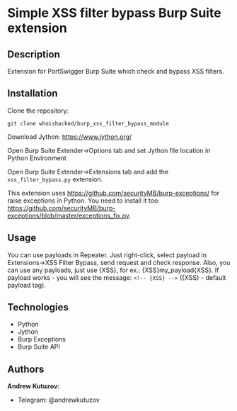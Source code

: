 # Simple XSS filter bypass Burp Suite extension
## Description
Extension for PortSwigger Burp Suite which check and bypass XSS filters.

## Installation
Clone the repository:
```
git clone whoishacked/burp_xss_filter_bypass_module
```

Download Jython: https://www.jython.org/

Open Burp Suite Extender->Options tab and set Jython file location in Python Environment

Open Burp Suite Extender->Extensions tab and add the `xss_filter_bypass.py` extension.

This extension uses https://github.com/securityMB/burp-exceptions/
for raise exceptions in Python. You need to install it too: 
https://github.com/securityMB/burp-exceptions/blob/master/exceptions_fix.py.

## Usage

You can use payloads in Repeater. Just right-click, select payload
in Extensions->XSS Filter Bypass, send request and check response. Also, you can
use any payloads, just use {XSS}, for ex.: {XSS}my_payload{XSS}. If payload works -
you will see the message: `<!-- {XSS} -->` ({XSS} - default payload tag). 

## Technologies
- Python
- Jython
- Burp Exceptions
- Burp Suite API

## Authors
**Andrew Kutuzov:**
- Telegram: @andrewkutuzov